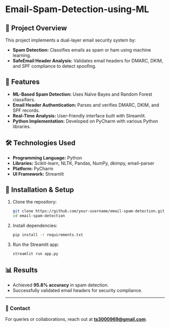 # Email-Spam-Detection-using-ML

## 📌 Project Overview
This project implements a dual-layer email security system by:
- **Spam Detection:** Classifies emails as spam or ham using machine learning.
- **SafeEmail Header Analysis:** Validates email headers for DMARC, DKIM, and SPF compliance to detect spoofing.

## 🚀 Features
- **ML-Based Spam Detection:** Uses Naïve Bayes and Random Forest classifiers.
- **Email Header Authentication:** Parses and verifies DMARC, DKIM, and SPF records.
- **Real-Time Analysis:** User-friendly interface built with Streamlit.
- **Python Implementation:** Developed on PyCharm with various Python libraries.

## 🛠️ Technologies Used
- **Programming Language:** Python
- **Libraries:** Scikit-learn, NLTK, Pandas, NumPy, dkimpy, email-parser
- **Platform:** PyCharm
- **UI Framework:** Streamlit

## 🔧 Installation & Setup
1. Clone the repository:
   ```bash
   git clone https://github.com/your-username/email-spam-detection.git
   cd email-spam-detection
   ```
2. Install dependencies:
   ```bash
   pip install -r requirements.txt
   ```
3. Run the Streamlit app:
   ```bash
   streamlit run app.py
   ```

## 📊 Results
- Achieved **95.8% accuracy** in spam detection.
- Successfully validated email headers for security compliance.

---
### 📩 Contact
For queries or collaborations, reach out at **ts3000969@gmail.com**.

